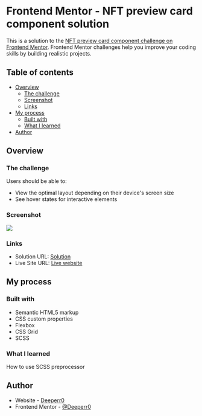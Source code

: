 # Frontend Mentor - NFT preview card component solution

This is a solution to the [NFT preview card component challenge on Frontend Mentor](https://www.frontendmentor.io/challenges/nft-preview-card-component-SbdUL_w0U). Frontend Mentor challenges help you improve your coding skills by building realistic projects.

## Table of contents

- [Overview](#overview)
  - [The challenge](#the-challenge)
  - [Screenshot](#screenshot)
  - [Links](#links)
- [My process](#my-process)
  - [Built with](#built-with)
  - [What I learned](#what-i-learned)
- [Author](#author)

## Overview

### The challenge

Users should be able to:

- View the optimal layout depending on their device's screen size
- See hover states for interactive elements

### Screenshot

![](./screenshot.jpg)

### Links

- Solution URL: [Solution](https://www.frontendmentor.io/solutions/nft-image-preview-using-scss-public-F9ZhbcFDy7)
- Live Site URL: [Live website](https://nft-image-preview.netlify.app)
## My process

### Built with

- Semantic HTML5 markup
- CSS custom properties
- Flexbox
- CSS Grid
- SCSS

### What I learned

How to use SCSS preprocessor

## Author

- Website - [Deeperr0](https://github.com/Deeperr0)
- Frontend Mentor - [@Deeperr0](https://www.frontendmentor.io/profile/Deeperr0)

